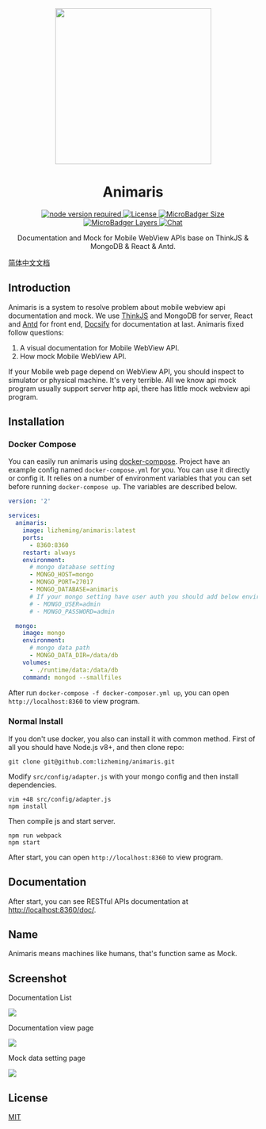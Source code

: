<div align="center">
  <a href="https://github.com/lizheming/animaris">
    <img width="315" heigth="170" src="https://s5.ssl.qhres2.com/static/4a0fac0dd5f0cae2.svg">
  </a>  

  <h1>Animaris</h1>

  <div>
    <a href="https://github.com/lizheming/animaris">
      <img src="https://img.shields.io/badge/node-%3E%3D8.9.4-red.svg?style=flat-square" alt="node version required" />
    </a>
    <a href="https://github.com/lizheming/animaris/blob/master/LICENSE">
      <img src="https://img.shields.io/github/license/lizheming/animaris.svg?colorB=f48041&style=flat-square" alt="License">
    </a>
    <a href="https://hub.docker.com/r/lizheming/animaris">
      <img src="https://img.shields.io/microbadger/image-size/lizheming/animaris.svg?style=flat-square&logo=dockbit" alt="MicroBadger Size">
    </a>
    <a href="https://hub.docker.com/r/lizheming/animaris">
      <img src="https://img.shields.io/microbadger/layers/lizheming/animaris.svg?style=flat-square&logo=dockbit" alt="MicroBadger Layers">
    </a>
    <a href="https://discord.gg/ZCD8yc5">
      <img src="https://img.shields.io/badge/chat-on%20discord-7289da.svg?style=flat-square&logo=discord" alt="Chat">
    </a>
  </div>

  <p>Documentation and Mock for Mobile WebView APIs base on ThinkJS & MongoDB & React & Antd.</p>
</div>

[简体中文文档](https://github.com/lizheming/animaris/blob/master/README_zh-CN.md)

## Introduction

Animaris is a system to resolve problem about mobile webview api documentation and mock. We use [ThinkJS](https://thinkjs.org) and MongoDB for server, React and [Antd](https://ant.design) for front end, [Docsify](http://docsify.js.org) for documentation at last. Animaris fixed follow questions:

1. A visual documentation for Mobile WebView API.
2. How mock Mobile WebView API.

If your Mobile web page depend on WebView API, you should inspect to simulator or physical machine. It's very terrible. All we know api mock program usually support server http api, there has little mock webview api program.

## Installation

### Docker Compose

You can easily run animaris using [docker-compose](https://docs.docker.com/compose/). Project have an example config named `docker-compose.yml` for you. You can use it directly or config it.  It relies on a number of environment variables that you can set before running `docker-compose up`. The variables are described below.

```yaml
version: '2'

services: 
  animaris:
    image: lizheming/animaris:latest
    ports: 
      - 8360:8360
    restart: always
    environment:
      # mongo database setting
      - MONGO_HOST=mongo
      - MONGO_PORT=27017
      - MONGO_DATABASE=animaris
      # If your mongo setting have user auth you should add below enviroment
      # - MONGO_USER=admin
      # - MONGO_PASSWORD=admin

  mongo:
    image: mongo
    environment:
      # mongo data path
      - MONGO_DATA_DIR=/data/db
    volumes: 
      - ./runtime/data:/data/db
    command: mongod --smallfiles
```

After run `docker-compose -f docker-composer.yml up`, you can open `http://localhost:8360` to view program.

### Normal Install

If you don't use docker, you also can install it with common method. First of all you should have Node.js v8+, and then clone repo:

```
git clone git@github.com:lizheming/animaris.git
```

Modify `src/config/adapter.js` with your mongo config and then install dependencies.

```
vim +48 src/config/adapter.js
npm install
```

Then compile js and start server.

```
npm run webpack
npm start
```

After start, you can open `http://localhost:8360` to view program.

## Documentation

After start, you can see RESTful APIs documentation at <http://localhost:8360/doc/>.

## Name

Animaris means machines like humans, that's function same as Mock.

## Screenshot

Documentation List

![](https://p0.ssl.qhimg.com/t0194fc9409ff5770e2.jpg)

Documentation view page

![](https://p0.ssl.qhimg.com/t01e4a2090ed1f5aed5.jpg)

Mock data setting page

![](https://p0.ssl.qhimg.com/t015a770a88a74fa694.jpg)

## License 

[MIT](https://github.com/lizheming/animaris/blob/master/LICENSE)
